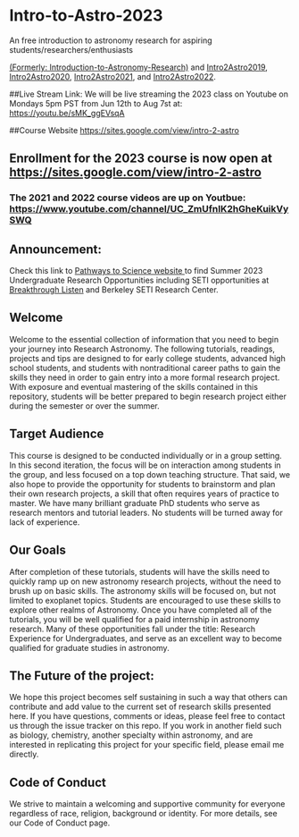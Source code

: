 # Intro-to-Astro-2023
An free introduction to astronomy research for aspiring students/researchers/enthusiasts

[(Formerly: Introduction-to-Astronomy-Research)](https://github.com/howardisaacson/Introduction-to-Astronomy-Research-2018) and
[Intro2Astro2019](https://github.com/howardisaacson/Intro-to-Astro-2019),
[Intro2Astro2020](https://github.com/howardisaacson/Intro-to-Astro-2020),
[Intro2Astro2021](https://github.com/howardisaacson/Intro-to-Astro-2021), and
[Intro2Astro2022](https://github.com/howardisaacson/Intro-to-Astro2022).

##Live Stream Link:
We will be live streaming the 2023 class on Youtube on Mondays 5pm PST from Jun 12th to Aug 7st at:
https://youtu.be/sMK_ggEVsqA

##Course Website
https://sites.google.com/view/intro-2-astro

## Enrollment for the 2023 course is now open at https://sites.google.com/view/intro-2-astro

### The 2021 and 2022 course videos are up on Youtbue: https://www.youtube.com/channel/UC_ZmUfnIK2hGheKuikVySWQ

## Announcement:
Check this link to [Pathways to Science website ](https://pathwaystoscience.org/Undergrads.aspx) to find Summer 2023 Undergraduate Research Opportunities including SETI opportunities at [Breakthrough Listen](https://seti.berkeley.edu/Internship.html) and Berkeley SETI Research Center.

## Welcome
 Welcome to the essential collection of information that you need to begin your journey into Research Astronomy. The following tutorials, readings, projects and tips are designed to for early college students, advanced high school students, and students with nontraditional career paths to gain the skills they need in order to gain entry into a more formal research project. With exposure and eventual mastering of the skills contained in this repository, students will be better prepared to begin research project either during the semester or over the summer.

## Target Audience
This course is designed to be conducted individually or in a group setting. In this second iteration, the focus will be on interaction among students in the group, and less focused on a top down teaching structure. That said, we also hope to provide the opportunity for students to brainstorm and plan their own research projects, a skill that often requires years of practice to master. We have many brilliant graduate PhD students who serve as research mentors and tutorial leaders. No students will be turned away for lack of experience.

## Our Goals
After completion of these tutorials, students will have the skills need to quickly ramp up on new astronomy research projects, without the need to brush up on basic skills. The astronomy skills will be focused on, but not limited to exoplanet topics. Students are encouraged to use these skills to explore other realms of Astronomy. Once you have completed all of the tutorials, you will be well qualified for a paid internship in astronomy research. Many of these opportunities fall under the title: Research Experience for Undergraduates, and serve as an excellent way to become qualified for graduate studies in astronomy.

## The Future of the project:
We hope this project becomes self sustaining in such a way that others can contribute and add value to the current set of research skills presented here. If you have questions, comments or ideas, please feel free to contact us through the issue tracker on this repo. If you work in another field such as biology, chemistry, another specialty within astronomy, and are interested in replicating this project for your specific field, please email me directly.

## Code of Conduct
We strive to maintain a welcoming and supportive community for everyone regardless of race, religion, background or identity. For more details, see our Code of Conduct page.
